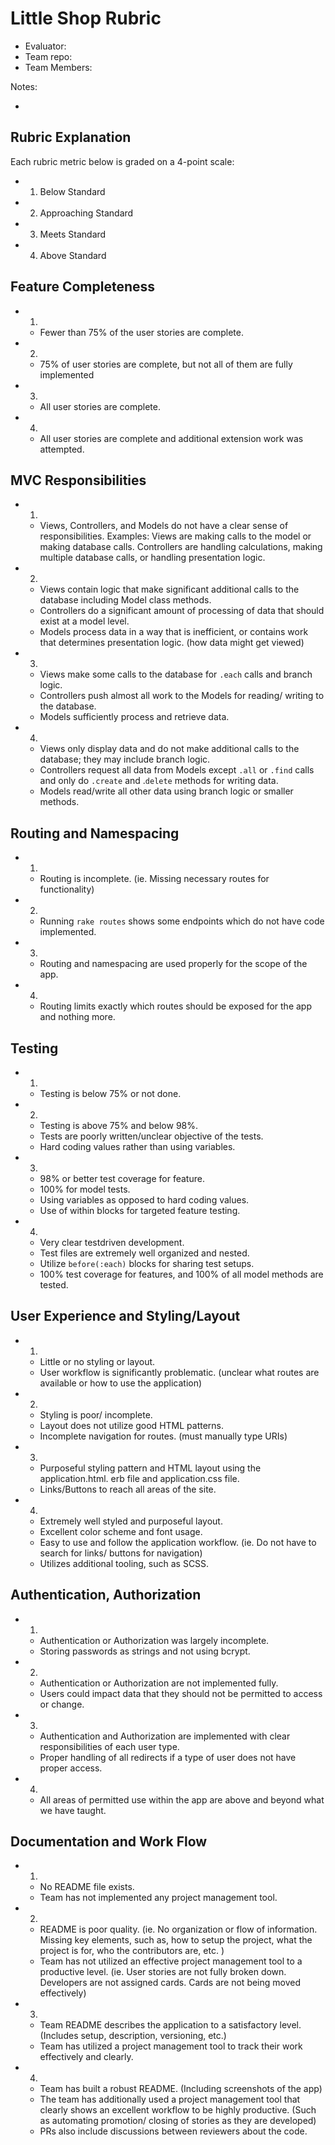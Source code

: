 # Little Shop Rubric

- Evaluator:
- Team repo:
- Team Members:

Notes:

-

## Rubric Explanation

Each rubric metric below is graded on a 4-point scale:

- 1. Below Standard
- 2. Approaching Standard
- 3. Meets Standard
- 4. Above Standard


## Feature Completeness

- 1.
  - Fewer than 75% of the user stories are complete.
- 2.
  - 75% of user stories are complete, but not all of them are fully implemented
- 3.
  - All user stories are complete.
- 4.
  - All user stories are complete and additional extension work was attempted.


## MVC Responsibilities
- 1.
  - Views, Controllers, and Models do not have a clear sense of responsibilities.  Examples: Views are making calls to the model or making database calls.  Controllers are handling calculations, making multiple database calls, or handling presentation logic.
- 2.
  - Views contain logic that make significant additional calls to the database including Model class methods.
  - Controllers do a significant amount of processing of data that should exist at a model level.
  - Models process data in a way that is inefficient, or contains work that determines presentation logic. (how data might get viewed)
- 3.
  - Views make some calls to the database for `.each` calls and branch logic.
  - Controllers push almost all work to the Models for reading/ writing to the database.
  - Models sufficiently process and retrieve data.
- 4.
  - Views only display data and do not make additional calls to the database; they may include branch logic.
  - Controllers request all data from Models except `.all` or `.find` calls and only do `.create` and .`delete` methods for writing data.
  - Models read/write all other data using branch logic or smaller methods.


## Routing and Namespacing

- 1.
  - Routing is incomplete. (ie.  Missing necessary routes for functionality)
- 2.
  - Running `rake routes` shows some endpoints which do not have code implemented.
- 3.
  - Routing and namespacing are used properly for the scope of the app.
- 4.
  - Routing limits exactly which routes should be exposed for the app and nothing more.


## Testing

- 1.
  - Testing is below 75% or not done.
- 2.
  - Testing is above 75% and below 98%.
  - Tests are poorly written/unclear objective of the tests.
  - Hard coding values rather than using variables.
- 3.
  - 98% or better test coverage for feature.
  - 100% for model tests.
  - Using variables as opposed to hard coding values.
  - Use of within blocks for targeted feature testing.
- 4.
  - Very clear testdriven development.
  - Test files are extremely well organized and nested.
  - Utilize `before(:each)` blocks for sharing test setups.
  - 100% test coverage for features, and 100% of all model methods are tested.


## User Experience and Styling/Layout

- 1.
  - Little or no styling or layout.
  - User workflow is significantly problematic.  (unclear what routes are available or how to use the application)
- 2.
  - Styling is poor/ incomplete.
  - Layout does not utilize good HTML patterns.
  - Incomplete navigation for routes. (must manually type URIs)
- 3.
  - Purposeful styling pattern and HTML layout using the application.html.  erb file and application.css file.
  - Links/Buttons to reach all areas of the site.
- 4.
  - Extremely well styled and purposeful layout.
  - Excellent color scheme and font usage.
  - Easy to use and follow the application workflow. (ie. Do not have to search for links/ buttons for navigation)
  - Utilizes additional tooling, such as SCSS.


## Authentication, Authorization

- 1.
  - Authentication or Authorization was largely incomplete.
  - Storing passwords as strings and not using bcrypt.
- 2.
  - Authentication or Authorization are not implemented fully.
  - Users could impact data that they should not be permitted to access or change.
- 3.
  - Authentication and Authorization are implemented with clear responsibilities of each user type.
  - Proper handling of all redirects if a type of user does not have proper access.
- 4.
  - All areas of permitted use within the app are above and beyond what we have taught.


## Documentation and Work Flow

- 1.
  - No README file exists.
  - Team has not implemented any project management tool.
- 2.
  - README is poor quality.  (ie. No organization or flow of information.  Missing key elements, such as, how to setup the project, what the project is for, who the contributors are, etc. )
  - Team has not utilized an effective project management tool to a productive level.  (ie. User stories are not fully broken down.  Developers are not assigned cards.  Cards are not being moved effectively)
- 3.
  - Team README describes the application to a satisfactory level. (Includes setup, description, versioning, etc.)
  - Team has utilized a project management tool to track their work effectively and clearly.
- 4.
  - Team has built a robust README.  (Including screenshots of the app)
  - The team has additionally used a project management tool that clearly shows an excellent workflow to be highly productive.  (Such as automating promotion/ closing of stories as they are developed)
  - PRs also include discussions between reviewers about the code.

